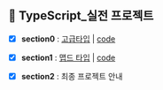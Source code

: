 ## 💠 TypeScript_실전 프로젝트
- [x] **section0** : [고급타입](https://velog.io/@gay0ung/%EC%9C%A0%ED%8B%B8%EB%A6%AC%ED%8B%B0-%ED%83%80%EC%9E%85) | [code](https://github.com/gay0ung/JS_study/commit/c357e207123a1433505a20f6d9f88416118fefdd)
- [x] **section1** : [맵드 타입](https://velog.io/@gay0ung/%EB%A7%B5%EB%93%9C-%ED%83%80%EC%9E%85) | [code](https://github.com/gay0ung/JS_study/commit/a0d71216f16b2a39b1e126945e8a4edfaffdc284)
- [x] **section2** : 최종 프로젝트 안내


